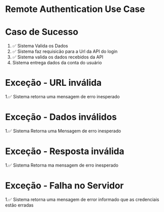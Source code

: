 # Remote Authentication Use Case

# Caso de Sucesso
1. ✅  Sistema Valida os Dados
2. ✅  Sistema faz requisicão para a Url da API do login
3. ✅  Sistema valida os dados recebidos da API
4. Sistema entrega dados da conta do usuário

# Exceção - URL inválida 
1.✅ Sistema retorna uma mensagem de erro inesperado

# Exceção - Dados inválidos
1.✅ Sistema Retorna uma Mensagem de erro inesperado

# Exceção - Resposta inválida
1.✅ Sistema Retorna ma mensagem de erro inesperado

# Exceção - Falha no Servidor
1.✅ Sistema retorna uma mensagem de error informado que as credenciais estão erradas 